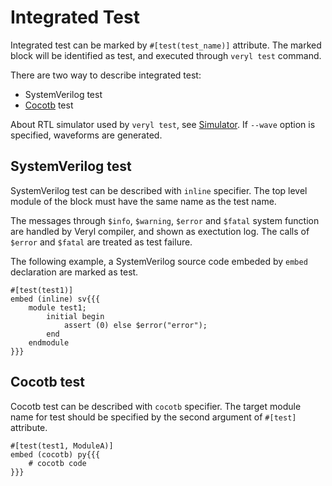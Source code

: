 # Integrated Test

Integrated test can be marked by `#[test(test_name)]` attribute.
The marked block will be identified as test, and executed through `veryl test` command.

There are two way to describe integrated test:

* SystemVerilog test
* [Cocotb](https://www.cocotb.org) test

About RTL simulator used by `veryl test`, see [Simulator](../06_development_environment/07_simulator.md).
If `--wave` option is specified, waveforms are generated.

## SystemVerilog test

SystemVerilog test can be described with `inline` specifier.
The top level module of the block must have the same name as the test name.

The messages through `$info`, `$warning`, `$error` and `$fatal` system function are handled by Veryl compiler, and shown as exectution log.
The calls of `$error` and `$fatal` are treated as test failure.

The following example, a SystemVerilog source code embeded by `embed` declaration are marked as test.

```veryl,playground
#[test(test1)]
embed (inline) sv{{{
    module test1;
        initial begin
            assert (0) else $error("error");
        end
    endmodule
}}}
```

## Cocotb test

Cocotb test can be described with `cocotb` specifier.
The target module name for test should be specified by the second argument of `#[test]` attribute.

```veryl,playground
#[test(test1, ModuleA)]
embed (cocotb) py{{{
    # cocotb code
}}}
```
